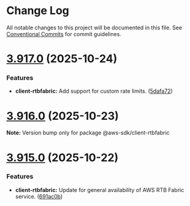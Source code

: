 # Change Log

All notable changes to this project will be documented in this file.
See [Conventional Commits](https://conventionalcommits.org) for commit guidelines.

# [3.917.0](https://github.com/aws/aws-sdk-js-v3/compare/v3.916.0...v3.917.0) (2025-10-24)


### Features

* **client-rtbfabric:** Add support for custom rate limits. ([5dafa72](https://github.com/aws/aws-sdk-js-v3/commit/5dafa724f311ac0234f2e60b5f45794e4dfa8d5b))





# [3.916.0](https://github.com/aws/aws-sdk-js-v3/compare/v3.915.0...v3.916.0) (2025-10-23)

**Note:** Version bump only for package @aws-sdk/client-rtbfabric





# [3.915.0](https://github.com/aws/aws-sdk-js-v3/compare/v3.914.0...v3.915.0) (2025-10-22)


### Features

* **client-rtbfabric:** Update for general availability of AWS RTB Fabric service. ([691ac0b](https://github.com/aws/aws-sdk-js-v3/commit/691ac0b2cf573fd9467140e3cb79d969f0b6c44f))
